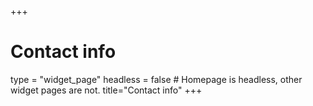 +++
# Contact info
type = "widget_page"
headless = false  # Homepage is headless, other widget pages are not.
title="Contact info"
+++
